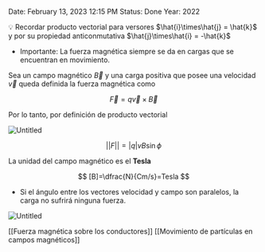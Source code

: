 
Date: February 13, 2023 12:15 PM
Status: Done
Year: 2022

<aside>
💡 Recordar producto vectorial para versores $\hat{i}\times\hat{j} = \hat{k}$ y por su propiedad anticonmutativa $\hat{j}\times\hat{i} = -\hat{k}$

</aside>

- Importante: La fuerza magnética siempre se da en cargas que se encuentran en movimiento.

Sea un campo magnético $\vec{B}$ y una carga positiva que posee una velocidad $\vec{v}$ queda definida la fuerza magnética como 

$$
\vec{F}=q\vec{v}\times\vec{B}
$$

Por lo tanto, por definición de producto vectorial

![Untitled](Images/Fuerza%20magnética/Untitled.png)

$$
||F||=|q|vB\sin\phi
$$

La unidad del campo magnético es el **Tesla**

$$
[B]=\dfrac{N}{Cm/s}=Tesla
$$

- Si el ángulo entre los vectores velocidad y campo son paralelos, la carga no sufrirá ninguna fuerza.

![Untitled](Images/Fuerza%20magnética/Untitled%201.png)

[[Fuerza magnética sobre los conductores]]
[[Movimiento de partículas en campos magnéticos]]
